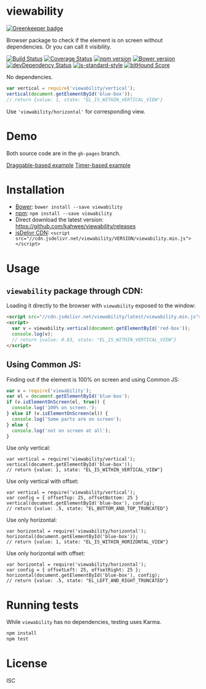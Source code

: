 # viewability

[![Greenkeeper badge](https://badges.greenkeeper.io/kahwee/viewability.svg)](https://greenkeeper.io/)

Browser package to check if the element is on screen without dependencies. Or you can call it visibility.

[![Build Status](https://travis-ci.org/kahwee/viewability.svg?branch=master)](https://travis-ci.org/kahwee/viewability)
[![Coverage Status](https://coveralls.io/repos/github/kahwee/viewability/badge.svg?branch=master)](https://coveralls.io/github/kahwee/viewability?branch=master)
[![npm version](https://badge.fury.io/js/viewability.svg)](https://www.npmjs.com/package/viewability)
[![Bower version](https://badge.fury.io/bo/viewability.svg)](http://badge.fury.io/bo/viewability)
[![devDependency Status](https://david-dm.org/kahwee/viewability/dev-status.svg)](https://david-dm.org/kahwee/viewability#info=devDependencies)
[![js-standard-style](https://img.shields.io/badge/code%20style-standard-brightgreen.svg?style=flat)](https://github.com/feross/standard)
[![bitHound Score](https://www.bithound.io/github/kahwee/viewability/badges/score.svg)](https://www.bithound.io/github/kahwee/viewability)

No dependencies.

```js
var vertical = require('viewability/vertical');
vertical(document.getElementById('blue-box'));
// return {value: 1, state: "EL_IS_WITHIN_VERTICAL_VIEW"}
```

Use `'viewability/horizontal'` for corresponding view.

# Demo

Both source code are in the `gh-pages` branch.

[Draggable-based example](https://kahwee.github.io/viewability/)
[Timer-based example](https://kahwee.github.io/viewability/timer.html)

# Installation

* [Bower](http://bower.io/): `bower install --save viewability`
* [npm](https://www.npmjs.org/): `npm install --save viewability`
* Direct download the latest version: https://github.com/kahwee/viewability/releases
* [jsDelivr CDN](http://www.jsdelivr.com/#!viewability): `<script src="//cdn.jsdelivr.net/viewability/VERSION/viewability.min.js"></script>`

# Usage

## `viewability` package through CDN:

Loading it directly to the browser with `viewability` exposed to the window:

```html
<script src="//cdn.jsdelivr.net/viewability/latest/viewability.min.js"></script>
<script>
  var v = viewability.vertical(document.getElementById('red-box'));
  console.log(v);
  // return {value: 0.83, state: "EL_IS_WITHIN_VERTICAL_VIEW"}
</script>
```

## Using Common JS:

Finding out if the element is 100% on screen and using Common JS:

```js
var v = require('viewability');
var el = document.getElementById('blue-box');
if (v.isElementOnScreen(el, true)) {
  console.log('100% on screen.');
} else if (v.isElementOnScreen(el)) {
  console.log('Some parts are on screen');
} else {
  console.log('not on screen at all');
}
```

Use only vertical:

```
var vertical = require('viewability/vertical');
vertical(document.getElementById('blue-box'));
// return {value: 1, state: "EL_IS_WITHIN_VERTICAL_VIEW"}
```

Use only vertical with offset:

```
var vertical = require('viewability/vertical');
var config = { offsetTop: 25, offsetBottom: 25 }
vertical(document.getElementById('blue-box'), config);
// return {value: .5, state: "EL_BOTTOM_AND_TOP_TRUNCATED"}
```

Use only horizontal:

```
var horizontal = require('viewability/horizontal');
horizontal(document.getElementById('blue-box'));
// return {value: 1, state: "EL_IS_WITHIN_HORIZONTAL_VIEW"}
```

Use only horizontal with offset:

```
var horizontal = require('viewability/horizontal');
var config = { offsetLeft: 25, offsetRight: 25 };
horizontal(document.getElementById('blue-box'), config);
// return {value: .5, state: "EL_LEFT_AND_RIGHT_TRUNCATED"}
```

# Running tests

While `viewability` has no dependencies, testing uses Karma.

```sh
npm install
npm test
```

# License

ISC
